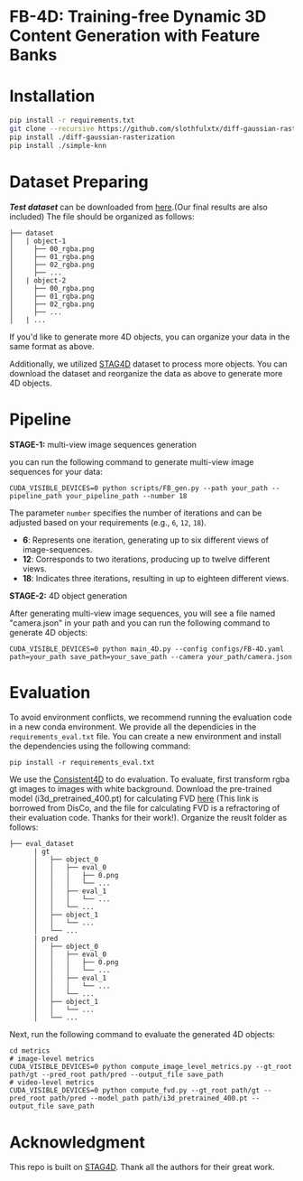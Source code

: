 <h1>FB-4D: Training-free Dynamic 3D Content Generation with Feature Banks</h1>

# Installation
```bash
pip install -r requirements.txt
git clone --recursive https://github.com/slothfulxtx/diff-gaussian-rasterization.git
pip install ./diff-gaussian-rasterization
pip install ./simple-knn
```
# Dataset Preparing

***Test dataset*** can be downloaded from [here](https://drive.google.com/drive/folders/1SbnH0FSkj09WVvnMWpByamFxSyksNkoo).(Our final results are also included)
The file should be organized as follows:
```
├── dataset
│   | object-1
│     ├── 00_rgba.png
│     ├── 01_rgba.png
│     ├── 02_rgba.png
│     ├── ...
│   | object-2
│     ├── 00_rgba.png
│     ├── 01_rgba.png
│     ├── 02_rgba.png
│     ├── ...
│   | ...
```
If you'd like to generate more 4D objects, you can organize your data in the same format as above. 

Additionally, we utilized [STAG4D](https://github.com/zeng-yifei/STAG4D) dataset to process more objects. You can download the dataset and reorganize the data as above to generate more 4D objects.

# Pipeline

**STAGE-1:** multi-view image sequences generation

you can run the following command to generate multi-view image sequences for your data:

```
CUDA_VISIBLE_DEVICES=0 python scripts/FB_gen.py --path your_path --pipeline_path your_pipeline_path --number 18
```

The parameter `number` specifies the number of iterations and can be adjusted based on your requirements (e.g., `6`, `12`, `18`). 

- **6**: Represents one iteration, generating up to six different views of image-sequences.  
- **12**: Corresponds to two iterations, producing up to twelve different views.  
- **18**: Indicates three iterations, resulting in up to eighteen different views.  


**STAGE-2:** 4D object generation

After generating multi-view image sequences, you will see a file named "camera.json" in your path and you can run the following command to generate 4D objects:

```
CUDA_VISIBLE_DEVICES=0 python main_4D.py --config configs/FB-4D.yaml path=your_path save_path=your_save_path --camera your_path/camera.json
```

# Evaluation
To avoid environment conflicts, we recommend running the evaluation code in a new conda environment. We provide all the dependicies in the `requirements_eval.txt` file. You can create a new environment and install the dependencies using the following command:
```
pip install -r requirements_eval.txt
```
We use the [Consistent4D](https://github.com/yanqinJiang/Consistent4D) to do evaluation. To evaluate, first transform rgba gt images to images with white background. Download the pre-trained model (i3d_pretrained_400.pt) for calculating FVD [here](https://drive.google.com/file/d/1J8w3fGj6H6kmcW9G8Ff6tRQofblaG5Vn/view) (This link is borrowed from DisCo, and the file for calculating FVD is a refractoring of their evaluation code. Thanks for their work!). Organize the reuslt folder as follows:
```
├── eval_dataset
      | gt
      │   ├── object_0
      │   │   ├── eval_0
      │   │   │   ├── 0.png
      │   │   │   └── ...
      │   │   ├── eval_1
      │   │   │   └── ...
      │   │   └── ...
      │   ├── object_1
      │   │   └── ...
      │   └── ...
      | pred
      │   ├── object_0
      │   │   ├── eval_0
      │   │   │   ├── 0.png
      │   │   │   └── ...
      │   │   ├── eval_1
      │   │   │   └── ...
      │   │   └── ...
      │   ├── object_1
      │   │   └── ...
      │   └── ...
```
Next, run the following command to evaluate the generated 4D objects:
```
cd metrics
# image-level metrics
CUDA_VISIBLE_DEVICES=0 python compute_image_level_metrics.py --gt_root path/gt --pred_root path/pred --output_file save_path
# video-level metrics
CUDA_VISIBLE_DEVICES=0 python compute_fvd.py --gt_root path/gt --pred_root path/pred --model_path path/i3d_pretrained_400.pt --output_file save_path
```
# Acknowledgment
This repo is built on [STAG4D](https://github.com/zeng-yifei/STAG4D). Thank all the authors for their great work.